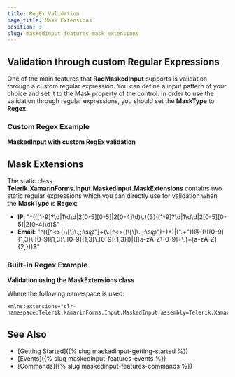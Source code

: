 ```yaml
---
title: RegEx Validation
page_title: Mask Extensions
position: 3
slug: maskedinput-features-mask-extensions
---
```


## Validation through custom Regular Expressions

One of the main features that **RadMaskedInput** supports is validation through a custom regular expression. You can define a input pattern of your choice and set it to the Mask property of the control. In order to use the validation through regular expressions, you should set the **MaskType** to **Regex**.

### Custom Regex Example

**MaskedInput with custom RegEx validation**
<snippet id='maskedinput-features-regex-custom-validation-xaml'/>

## Mask Extensions

The static class **Telerik.XamarinForms.Input.MaskedInput.MaskExtensions** contains two static regular expressions which you can directly use for validation when the **MaskType** is **Regex**:

- **IP**:  "^(([1-9]?\\d|1\\d\\d|2[0-5][0-5]|2[0-4]\\d)\\.){3}([1-9]?\\d|1\\d\\d|2[0-5][0-5]|2[0-4]\\d)$"
- **Email**: "^(([^<>()\\[\\]\\.,;:\\s@\"]+(\\.[^<>()\\[\\]\\.,;:\\s@\"]+)*)|(\".+\"))@((\\[[0-9]{1,3}\\.[0-9]{1,3}\\.[0-9]{1,3}\\.[0-9]{1,3}])|(([a-zA-Z\\-0-9]+\\.)+[a-zA-Z]{2,}))$"
 
### Built-in Regex Example

**Validation using the MaskExtensions class**
<snippet id='maskedinput-features-regex-extensions-validation-xaml'/>

Where the following namespace is used:

	xmlns:extensions="clr-namespace:Telerik.XamarinForms.Input.MaskedInput;assembly=Telerik.XamarinForms.Input"

## See Also

* [Getting Started]({% slug maskedinput-getting-started %})
* [Events]({% slug maskedinput-features-events %})
* [Commands]({% slug maskedinput-features-commands %})
